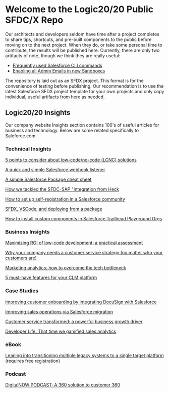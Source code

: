 # Welcome to the Logic20/20 Public SFDC/X Repo
Our architects and developers seldom have time after a project completes to share tips, shortcuts, and pre-built components to the public before moving on to the next project. When they do, or take some personal time to contribute, the results will be published here. Currently, there are only two artifacts of note, though we think they are really useful:

- [Frequently used Salesforce CLI commands](sfdx-cli-common-commands.md)
- [Enabling all Admin Emails in new Sandboxes](README.SandboxAdminEmail.md)

The repository is laid out as an SFDX project. This format is for the convenience of testing before publishing. Our recommendation is to use the latest Salesforce SFDX project template for your own projects and only copy individual, useful artifacts from here as needed.

## Logic20/20 Insights
Our company website Insights section contains 100's of useful articles for business and technology. Below are some related specifically to Saleforce.com.

### Technical Insights

[5 points to consider about low-code/no-code (LCNC) solutions](https://www.logic2020.com/insight/tactical/low-code-no-code-considerations) 

[A quick and simple Salesforce webhook listener](https://www.logic2020.com/insight/tactical/salesforce-webhook-listener) 

[A simple Salesforce Package cheat sheet](https://www.logic2020.com/insight/tactical/salesforce-unlocked-packages) 

[How we tackled the SFDC-SAP "Integration from Heck](https://www.logic2020.com/insight/tactical/how-tackle-sfdc-sap-integration-from-heck) 

[How to set up self-registration in a Salesforce community](https://www.logic2020.com/insight/tactical/how-to-set-up-self-registration-in-a-salesforce-community) 

[SFDX, VSCode, and deploying from a package](https://www.logic2020.com/insight/tactical/sfdx-vscode-and-deploying-from-a-package) 

[How to install custom components in Salesforce Trailhead Playground Orgs](https://www.logic2020.com/insight/tactical/how-to-install-custom-components-salesforce-trailhead-playground-orgs)

### Business Insights
[Maximizing ROI of low-code development: a practical assessment](https://www.logic2020.com/insight/maximize-roi-low-code-development)

[Why your company needs a customer service strategy (no matter who your customers are)](https://www.logic2020.com/insight/why-you-need-customer-service-strategy)

[Marketing analytics: how to overcome the tech bottleneck](https://www.logic2020.com/insight/marketing-analytics-overcoming-tech-bottleneck)

[5 must-have features for your CLM platform](https://www.logic2020.com/insight/clm-platform-5-must-have-features)

### Case Studies

[Improving customer onboarding by integrating DocuSign with Salesforce](https://www.logic2020.com/projects/customer-onboarding-integrating-docusign-salesforce)

[Improving sales operations via Salesforce migration](https://www.logic2020.com/projects/improving-sales-operations-via-salesforce-migration)

[Customer service transformed: a powerful business growth driver](https://www.logic2020.com/insight/customer-service-business-growth-driver)

[Developer Life: That time we gamified sales analytics](https://www.logic2020.com/insight/developer-life-gamification-sales-analytics)

### eBook
[Leaning into transitioning multiple legacy systems to a single target platform](https://www.logic2020.com/transition-legacy-systems-to-single-target-platform-ebook) (requires free registration)

### Podcast
[DigitalNOW PODCAST: A 360 solution to customer 360](https://www.logic2020.com/insight/digitalnow-360-solution-to-customer-360)
